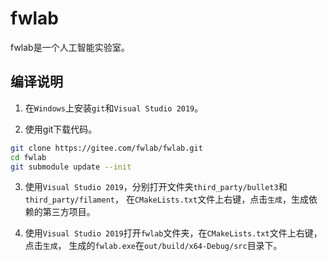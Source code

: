 # fwlab

fwlab是一个人工智能实验室。

## 编译说明

1. 在`Windows`上安装`git`和`Visual Studio 2019`。

2. 使用git下载代码。

```sh
git clone https://gitee.com/fwlab/fwlab.git
cd fwlab
git submodule update --init
```

3. 使用`Visual Studio 2019`，分别打开文件夹`third_party/bullet3`和`third_party/filament`，
在`CMakeLists.txt`文件上右键，点击`生成`，生成依赖的第三方项目。

4. 使用`Visual Studio 2019`打开`fwlab`文件夹，在`CMakeLists.txt`文件上右键，点击`生成`，
生成的`fwlab.exe`在`out/build/x64-Debug/src`目录下。

